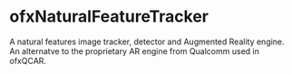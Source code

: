 # ofxNaturalFeatureTracker
A natural features image tracker, detector and Augmented Reality engine. An alternatve to the proprietary AR engine from Qualcomm used in ofxQCAR.
